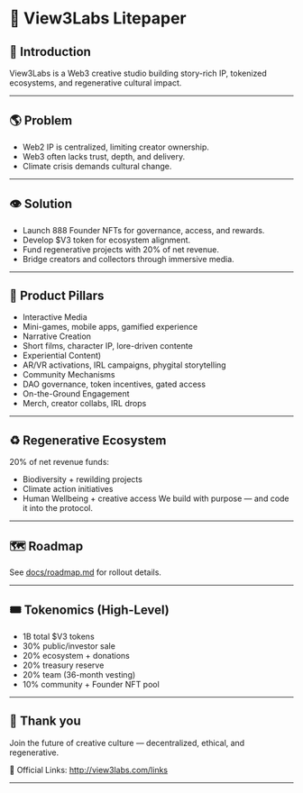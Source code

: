 # 💎 View3Labs Litepaper

## 🧪 Introduction
View3Labs is a Web3 creative studio building story-rich IP, tokenized ecosystems, and regenerative cultural impact.

---

## 🌎 Problem
- Web2 IP is centralized, limiting creator ownership.
- Web3 often lacks trust, depth, and delivery.
- Climate crisis demands cultural change.

---

## 👁 Solution
- Launch 888 Founder NFTs for governance, access, and rewards.
- Develop $V3 token for ecosystem alignment.
- Fund regenerative projects with 20% of net revenue.
- Bridge creators and collectors through immersive media.

---

## 👾 Product Pillars
- Interactive Media  
- Mini-games, mobile apps, gamified experience  
- Narrative Creation  
- Short films, character IP, lore-driven contente  
- Experiential Content)  
- AR/VR activations, IRL campaigns, phygital storytelling
- Community Mechanisms
- DAO governance, token incentives, gated access
- On-the-Ground Engagement
- Merch, creator collabs, IRL drops

---

## ♻️ Regenerative Ecosystem
20% of net revenue funds: 
- Biodiversity + rewilding projects  
- Climate action initiatives  
- Human Wellbeing + creative access 
We build with purpose — and code it into the protocol. 

---

## 🗺 Roadmap
See [docs/roadmap.md](./docs/roadmap.md) for rollout details.

---

## 🎟 Tokenomics (High-Level)
- 1B total $V3 tokens  
- 30% public/investor sale  
- 20% ecosystem + donations  
- 20% treasury reserve  
- 20% team (36-month vesting)  
- 10% community + Founder NFT pool  

---

## 🌙 Thank you
Join the future of creative culture — decentralized, ethical, and regenerative.

📡 Official Links: http://view3labs.com/links

---


